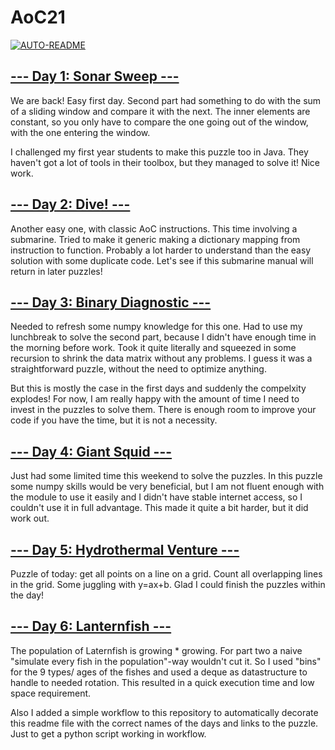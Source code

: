 # AoC21

[![AUTO-README](https://github.com/Reynouts/AoC21/actions/workflows/readme.yml/badge.svg?branch=master)](https://github.com/Reynouts/AoC21/actions/workflows/readme.yml)

## [--- Day 1: Sonar Sweep ---](http://adventofcode.com/2021/day/1)
We are back! Easy first day. Second part had something to do with
the sum of a sliding window and compare it with the next. The inner elements
are constant, so you only have to compare the one going out of the window, with
the one entering the window.

I challenged my first year students to make this puzzle too in Java.
They haven't got a lot of tools in their toolbox, but they managed to
solve it! Nice work.

## [--- Day 2: Dive! ---](http://adventofcode.com/2021/day/2)
Another easy one, with classic AoC instructions. This time involving a
submarine. Tried to make it generic making a dictionary mapping from 
instruction to function. Probably a lot harder to understand than the
easy solution with some duplicate code. Let's see if this submarine
manual will return in later puzzles!

## [--- Day 3: Binary Diagnostic ---](http://adventofcode.com/2021/day/3)
Needed to refresh some numpy knowledge for this one. Had to use my lunchbreak
to solve the second part, because I didn't have enough time in the morning
before work. Took it quite literally and squeezed in some recursion to shrink
the data matrix without any problems. I guess it was a straightforward puzzle,
without the need to optimize anything. 

But this is mostly the case in the first days and suddenly
the compelxity explodes! For now, I am really happy with the amount of time
I need to invest in the puzzles to solve them. There is enough room to improve
your code if you have the time, but it is not a necessity.

## [--- Day 4: Giant Squid ---](http://adventofcode.com/2021/day/4)
Just had some limited time this weekend to solve the puzzles. In this puzzle
some numpy skills would be very beneficial, but I am not fluent enough with
the module to use it easily and I didn't have stable internet access, so I 
couldn't use it in full advantage. This made it quite a bit harder, but it did work out.


## [--- Day 5: Hydrothermal Venture ---](http://adventofcode.com/2021/day/5)
Puzzle of today: get all points on a line on a grid. Count all overlapping lines
in the grid. Some juggling with y=ax+b. Glad I could finish the puzzles within the
day!

## [--- Day 6: Lanternfish ---](http://adventofcode.com/2021/day/6)
The population of Laternfish is growing * growing. For part two a naive "simulate
every fish in the population"-way wouldn't cut it. So I used "bins" for the 9 types/
ages of the fishes and used a deque as datastructure to handle to needed rotation.
This resulted in a quick execution time and low space requirement.

Also I added a simple workflow to this repository to automatically decorate this
readme file with the correct names of the days and links to the puzzle. Just to get
a python script working in workflow.
